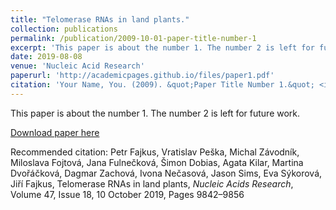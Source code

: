 ```yaml
---
title: "Telomerase RNAs in land plants."
collection: publications
permalink: /publication/2009-10-01-paper-title-number-1
excerpt: 'This paper is about the number 1. The number 2 is left for future work.'
date: 2019-08-08
venue: 'Nucleic Acid Research'
paperurl: 'http://academicpages.github.io/files/paper1.pdf'
citation: 'Your Name, You. (2009). &quot;Paper Title Number 1.&quot; <i>Journal 1</i>. 1(1).'
---
```

This paper is about the number 1. The number 2 is left for future work.

[Download paper here](https://doi.org/10.1093/nar/gkz695)

Recommended citation: Petr Fajkus, Vratislav Peška, Michal Závodník, Miloslava Fojtová, Jana Fulnečková, Šimon Dobias, Agata Kilar, Martina Dvořáčková, Dagmar Zachová, Ivona Nečasová, Jason Sims, Eva Sýkorová, Jiří Fajkus, Telomerase RNAs in land plants, <i>Nucleic Acids Research</i>, Volume 47, Issue 18, 10 October 2019, Pages 9842–9856
